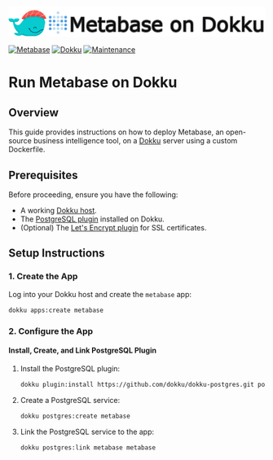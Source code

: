 ![](.github/images/repo_header.png)

[![Metabase](https://img.shields.io/badge/Metabase-0.56.11-blue.svg)](https://github.com/metabase/metabase/releases/tag/v0.56.11)
[![Dokku](https://img.shields.io/badge/Dokku-Repo-blue.svg)](https://github.com/dokku/dokku)
[![Maintenance](https://img.shields.io/badge/Maintained%3F-yes-green.svg)](https://github.com/d1ceward-on-dokku/minio_on_dokku/graphs/commit-activity)
# Run Metabase on Dokku

## Overview

This guide provides instructions on how to deploy Metabase, an open-source business intelligence tool, on a [Dokku](http://dokku.viewdocs.io/dokku/) server using a custom Dockerfile.

## Prerequisites

Before proceeding, ensure you have the following:

- A working [Dokku host](http://dokku.viewdocs.io/dokku/getting-started/installation/).
- The [PostgreSQL plugin](https://github.com/dokku/dokku-postgres) installed on Dokku.
- (Optional) The [Let's Encrypt plugin](https://github.com/dokku/dokku-letsencrypt) for SSL certificates.

## Setup Instructions

### 1. Create the App

Log into your Dokku host and create the `metabase` app:

```bash
dokku apps:create metabase
```

### 2. Configure the App

#### Install, Create, and Link PostgreSQL Plugin

1. Install the PostgreSQL plugin:

    ```bash
    dokku plugin:install https://github.com/dokku/dokku-postgres.git postgres
    ```

2. Create a PostgreSQL service:

    ```bash
    dokku postgres:create metabase
    ```

3. Link the PostgreSQL service to the app:

    ```bash
    dokku postgres:link metabase metabase
    ```
